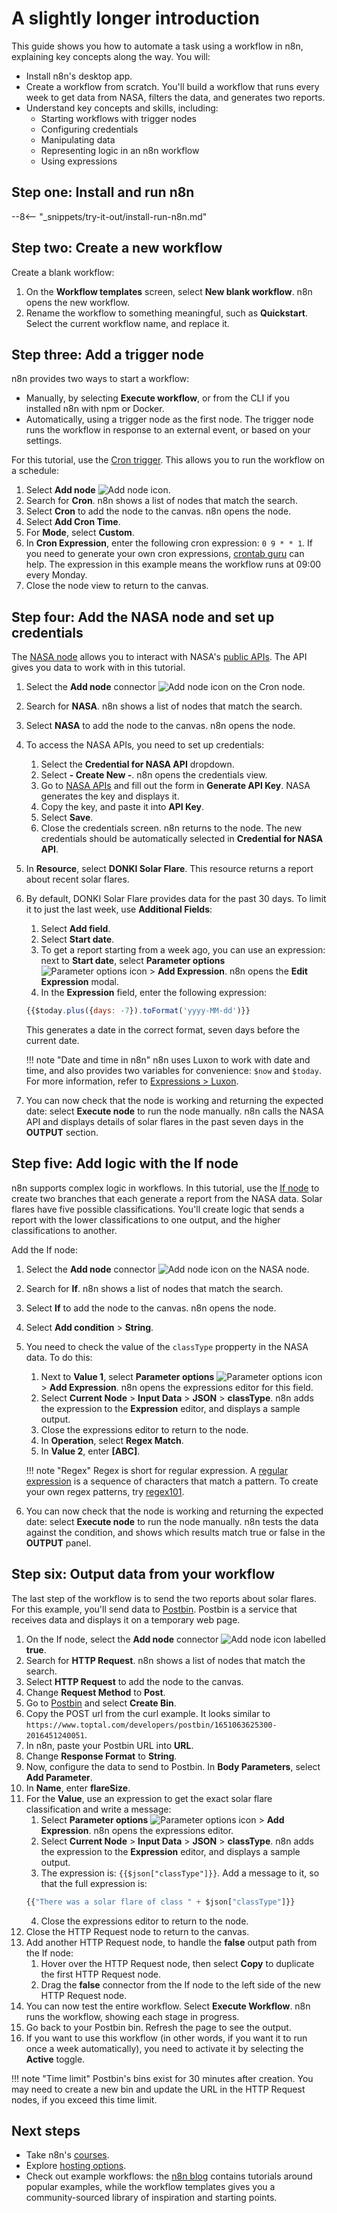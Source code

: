 # A slightly longer introduction

This guide shows you how to automate a task using a workflow in n8n, explaining key concepts along the way. You will:

* Install n8n's desktop app.
* Create a workflow from scratch. You'll build a workflow that runs every week to get data from NASA, filters the data, and generates two reports.
* Understand key concepts and skills, including:
    * Starting workflows with trigger nodes
    * Configuring credentials
    * Manipulating data
    * Representing logic in an n8n workflow
    * Using expressions


## Step one: Install and run n8n

--8<-- "_snippets/try-it-out/install-run-n8n.md"

## Step two: Create a new workflow

Create a blank workflow:

1. On the **Workflow templates** screen, select **New blank workflow**. n8n opens the new workflow.
2. Rename the workflow to something meaningful, such as **Quickstart**. Select the current workflow name, and replace it.

## Step three: Add a trigger node

n8n provides two ways to start a workflow:

* Manually, by selecting **Execute workflow**, or from the CLI if you installed n8n with npm or Docker.
* Automatically, using a trigger node as the first node. The trigger node runs the workflow in response to an external event, or based on your settings.

For this tutorial, use the [Cron trigger](/integrations/core-nodes/n8n-nodes-base.cron/). This allows you to run the workflow on a schedule:

1. Select **Add node** <span class="inline-image">![Add node icon](/_images/try-it-out/quickstart/add-node.png)</span>.
2. Search for **Cron**. n8n shows a list of nodes that match the search.
3. Select **Cron** to add the node to the canvas. n8n opens the node.
4. Select **Add Cron Time**.
5. For **Mode**, select **Custom**.
6. In **Cron Expression**, enter the following cron expression: `0 9 * * 1`. If you need to generate your own cron expressions, [crontab guru](https://crontab.guru/) can help. The expression in this example means the workflow runs at 09:00 every Monday.
7. Close the node view to return to the canvas.


## Step four: Add the NASA node and set up credentials

The [NASA node](/integrations/nodes/n8n-nodes-base.nasa/) allows you to interact with NASA's [public APIs](https://api.nasa.gov/). The API gives you data to work with in this tutorial.

1. Select the **Add node** connector <span class="inline-image">![Add node icon](/_images/try-it-out/quickstart/add-node-small.png)</span> on the Cron node.
2. Search for **NASA**. n8n shows a list of nodes that match the search.
3. Select **NASA** to add the node to the canvas. n8n opens the node.
4. To access the NASA APIs, you need to set up credentials:
    1. Select the  **Credential for NASA API** dropdown.
    2. Select **- Create New -**. n8n opens the credentials view.
    3. Go to [NASA APIs](https://api.nasa.gov/) and fill out the form in **Generate API Key**. NASA generates the key and displays it.
    4. Copy the key, and paste it into **API Key**.
    5. Select **Save**.
    6. Close the credentials screen. n8n returns to the node. The new credentials should be automatically selected in **Credential for NASA API**.
5. In **Resource**, select **DONKI Solar Flare**. This resource returns a report about recent solar flares.
6. By default, DONKI Solar Flare provides data for the past 30 days. To limit it to just the last week, use **Additional Fields**:
    1. Select **Add field**.
    2. Select **Start date**.
    3. To get a report starting from a week ago, you can use an expression: next to **Start date**, select **Parameter options** <span class="inline-image">![Parameter options icon](/_images/try-it-out/quickstart/parameter-options.png)</span> > **Add Expression**. n8n opens the **Edit Expression** modal.
    4. In the **Expression** field, enter the following expression:
    ```js
    {{$today.plus({days: -7}).toFormat('yyyy-MM-dd')}}
    ```
    This generates a date in the correct format, seven days before the current date.

    !!! note "Date and time in n8n"
        n8n uses Luxon to work with date and time, and also provides two variables for convenience: `$now` and `$today`. For more information, refer to [Expressions > Luxon](/code-examples/expressions/luxon/). 

7. You can now check that the node is working and returning the expected date: select **Execute node** to run the node manually. n8n calls the NASA API and displays details of solar flares in the past seven days in the **OUTPUT** section.

## Step five: Add logic with the If node

n8n supports complex logic in workflows. In this tutorial, use the [If node](/integrations/core-nodes/n8n-nodes-base.if) to create two branches that each generate a report from the NASA data. Solar flares have five possible classifications. You'll create logic that sends a report with the lower classifications to one output, and the higher classifications to another. 

Add the If node:

1. Select the **Add node** connector <span class="inline-image">![Add node icon](/_images/try-it-out/quickstart/add-node.png)</span> on the NASA node.
2. Search for **If**. n8n shows a list of nodes that match the search.
3. Select **If** to add the node to the canvas. n8n opens the node.
4. Select **Add condition** > **String**.
5. You need to check the value of the `classType` propperty in the NASA data. To do this:
    1. Next to **Value 1**, select **Parameter options** <span class="inline-image">![Parameter options icon](/_images/try-it-out/quickstart/parameter-options.png)</span> > **Add Expression**. n8n opens the expressions editor for this field.
    2. Select **Current Node** > **Input Data** > **JSON** > **classType**. n8n adds the expression to the **Expression** editor, and displays a sample output.
    3. Close the expressions editor to return to the node.
    4. In **Operation**, select **Regex Match**.
    5. In **Value 2**, enter **[ABC]**.

    !!! note "Regex"
        Regex is short for regular expression. A [regular expression](https://en.wikipedia.org/wiki/Regular_expression) is a sequence of characters that match a pattern. To create your own regex patterns, try [regex101](https://regex101.com/).

6. You can now check that the node is working and returning the expected date: select **Execute node** to run the node manually. n8n tests the data against the condition, and shows which results match true or false in the **OUTPUT** panel.

## Step six: Output data from your workflow

The last step of the workflow is to send the two reports about solar flares. For this example, you'll send data to [Postbin](https://www.toptal.com/developers/postbin/). Postbin is a service that receives data and displays it on a temporary web page. 

1. On the If node, select the **Add node** connector <span class="inline-image">![Add node icon](/_images/try-it-out/quickstart/add-node.png)</span> labelled **true**.
2. Search for **HTTP Request**. n8n shows a list of nodes that match the search.
3. Select **HTTP Request** to add the node to the canvas.
4. Change **Request Method** to **Post**.
5. Go to [Postbin](https://www.toptal.com/developers/postbin/) and select **Create Bin**.
6. Copy the POST url from the curl example. It looks similar to `https://www.toptal.com/developers/postbin/1651063625300-2016451240051`.
7. In n8n, paste your Postbin URL into **URL**.
8. Change **Response Format** to **String**.
9. Now, configure the data to send to Postbin. In **Body Parameters**, select **Add Parameter**.
10. In **Name**, enter **flareSize**.
11. For the **Value**, use an expression to get the exact solar flare classification and write a message: 
    1. Select **Parameter options** <span class="inline-image">![Parameter options icon](/_images/try-it-out/quickstart/parameter-options.png)</span> > **Add Expression**. n8n opens the expressions editor.
    2. Select **Current Node** > **Input Data** > **JSON** > **classType**. n8n adds the expression to the **Expression** editor, and displays a sample output.
    3. The expression is: `{{$json["classType"]}}`. Add a message to it, so that the full expression is:
    ```js
    {{"There was a solar flare of class " + $json["classType"]}}
    ```
    4. Close the expressions editor to return to the node.
12. Close the HTTP Request node to return to the canvas.
13. Add another HTTP Request node, to handle the **false** output path from the If node:
    1. Hover over the HTTP Request node, then select **Copy** to duplicate the first HTTP Request node.
    2. Drag the **false** connector from the If node to the left side of the new HTTP Request node.
14. You can now test the entire workflow. Select **Execute Workflow**. n8n runs the workflow, showing each stage in progress.
15. Go back to your Postbin bin. Refresh the page to see the output.
16. If you want to use this workflow (in other words, if you want it to run once a week automatically), you need to activate it by selecting the **Active** toggle.

!!! note "Time limit"
    Postbin's bins exist for 30 minutes after creation. You may need to create a new bin and update the URL in the HTTP Request nodes, if you exceed this time limit.


## Next steps

* Take n8n's [courses](/courses/).
* Explore [hosting options](/hosting/options/).
* Check out example workflows: the [n8n blog](https://n8n.io/blog/tag/tutorial/) contains tutorials around popular examples, while the workflow templates gives you a community-sourced library of inspiration and starting points.